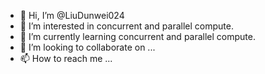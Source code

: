 - 👋 Hi, I’m @LiuDunwei024
- 👀 I’m interested in concurrent and parallel compute.
- 🌱 I’m currently learning concurrent and parallel compute.
- 💞️ I’m looking to collaborate on ...
- 📫 How to reach me ...

<!---
LiuDunwei024/LiuDunwei024 is a ✨ special ✨ repository because its `README.md` (this file) appears on your GitHub profile.
You can click the Preview link to take a look at your changes.
--->
